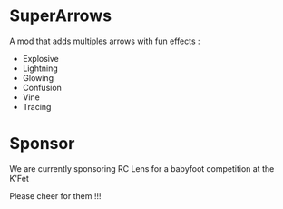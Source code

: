 # SuperArrows
A mod that adds multiples arrows with fun effects : 

 - Explosive
 - Lightning
 - Glowing
 - Confusion
 - Vine
 - Tracing

# Sponsor

We are currently sponsoring RC Lens for a babyfoot competition at the K'Fet

Please cheer for them !!!

